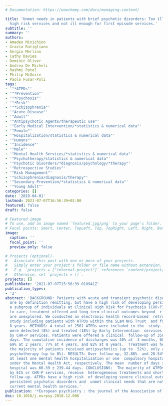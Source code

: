 ```yaml
---
# Documentation: https://wowchemy.com/docs/managing-content/

title: 'Unmet needs in patients with brief psychotic disorders: Too ill for clinical
  high risk services and not ill enough for first episode services.'
subtitle: ''
summary: ''
authors:
- Amedeo Minichino
- Grazia Rutigliano
- Sergio Merlino
- Cathy Davies
- Dominic Oliver
- Andrea De Micheli
- Rashmi Patel
- Philip McGuire
- Paolo Fusar-Poli
tags:
- '"*ATPDs"'
- '"*Prevention"'
- '"*Psychosis"'
- '"*Risk"'
- '"*Schizophrenia"'
- '"Acute Disease"'
- '"Adult"'
- '"Antipsychotic Agents/therapeutic use"'
- '"Early Medical Intervention/*statistics & numerical data"'
- '"Female"'
- '"Hospitalization/statistics & numerical data"'
- '"Humans"'
- '"Incidence"'
- '"Male"'
- '"Mental Health Services/*statistics & numerical data"'
- '"Psychotherapy/statistics & numerical data"'
- '"Psychotic Disorders/*diagnosis/psychology/*therapy"'
- '"Retrospective Studies"'
- '"Risk Management"'
- '"Schizophrenia/diagnosis/therapy"'
- '"Secondary Prevention/*statistics & numerical data"'
- '"Young Adult"'
categories: []
date: '2019-04-01'
lastmod: 2021-07-07T16:56:39+01:00
featured: false
draft: false

# Featured image
# To use, add an image named `featured.jpg/png` to your page's folder.
# Focal points: Smart, Center, TopLeft, Top, TopRight, Left, Right, BottomLeft, Bottom, BottomRight.
image:
  caption: ''
  focal_point: ''
  preview_only: false

# Projects (optional).
#   Associate this post with one or more of your projects.
#   Simply enter your project's folder or file name without extension.
#   E.g. `projects = ["internal-project"]` references `content/project/deep-learning/index.md`.
#   Otherwise, set `projects = []`.
projects: []
publishDate: '2021-07-07T15:56:39.010941Z'
publication_types:
- '2'
abstract: 'BACKGROUND: Patients with acute and transient psychotic disorders (ATPDs)
  are by definition remitting, but have a high risk of developing persistent psychoses,  resembling
  a subgroup of individuals at Clinical High Risk for Psychosis (CHR-P).  Their pathways
  to care, treatment offered and long-term clinical outcomes beyond  risk to psychosis
  are unexplored. We conducted an electronic health record-based  retrospective cohort
  study including patients with ATPDs within the SLaM NHS Trust  and followed-up to
  8 years. METHODS: A total of 2561 ATPDs were included in the  study. A minority
  were detected (8%) and treated (18%) by Early Intervention  services (EIS) and none
  by CHR-P services. Patients were offered a clinical  follow-up of 350.40 ± 589.90
  days. The cumulative incidence of discharges was 40% at  3 months, 60% at 1 year,
  69% at 2 years, 77% at 4 years, and 82% at 8 years.  Treatment was heterogeneous:
  the majority of patients received antipsychotics (up to  52%), only a tiny minority
  psychotherapy (up to 8%). RESULTS: Over follow-up, 32.88%  and 28.54% of ATPDS received
  at least one mental health hospitalization or one  compulsory hospital admission
  under the Mental Health Act, respectively. The mean  number of days spent in psychiatric
  hospital was 66.39 ± 239.44 days. CONCLUSIONS:  The majority of ATPDs are not detected/treated
  by EIS or CHR-P services, receive  heterogeneous treatments and short-term clinical
  follow-up. ATPDs have a high risk  of developing severe clinical outcomes beyond
  persistent psychotic disorders and  unmet clinical needs that are not targeted by
  current mental health services.'
publication: '*European psychiatry : the journal of the Association of European Psychiatrists*'
doi: 10.1016/j.eurpsy.2018.12.006
---
```

